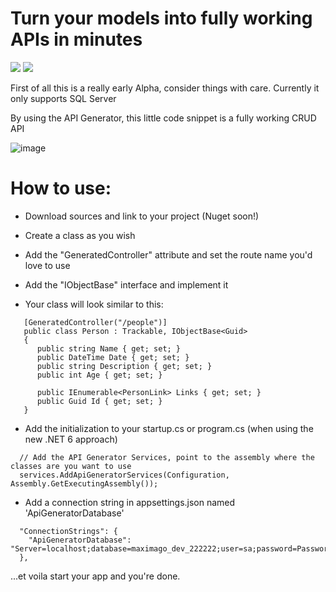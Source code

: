 # Turn your models into fully working APIs in minutes

<a href="https://discord.gg/vBPpJkS"><img src="https://img.shields.io/badge/chat-discord-brightgreen.svg?logo=discord&style=flat"></a>
<a href="https://twitter.com/intent/follow?screen_name=timcadenbach"><img src="https://img.shields.io/badge/Twitter-follow-blue"></a>

First of all this is a really early Alpha, consider things with care. 
Currently it only supports SQL Server

By using the API Generator, this little code snippet is a fully working CRUD API

![image](https://user-images.githubusercontent.com/4077759/158908404-9298f82a-1cbe-4a5a-822a-536714123d75.png)



# How to use:
* Download sources and link to your project (Nuget soon!)
* Create a class as you wish
* Add the "GeneratedController" attribute and set the route name you'd love to use
* Add the "IObjectBase<T>" interface and implement it

* Your class will look similar to this:

```
   [GeneratedController("/people")]
   public class Person : Trackable, IObjectBase<Guid>
   {
      public string Name { get; set; }
      public DateTime Date { get; set; }
      public string Description { get; set; }
      public int Age { get; set; }

      public IEnumerable<PersonLink> Links { get; set; }
      public Guid Id { get; set; }
   }
```
  
* Add the initialization to your startup.cs or program.cs (when using the new .NET 6 approach)
```
  // Add the API Generator Services, point to the assembly where the classes are you want to use
  services.AddApiGeneratorServices(Configuration, Assembly.GetExecutingAssembly());
```

* Add a connection string in appsettings.json named 'ApiGeneratorDatabase'

```
  "ConnectionStrings": {
    "ApiGeneratorDatabase": "Server=localhost;database=maximago_dev_222222;user=sa;password=Password123;"
  },
```

   
...et voila start your app and you're done. 
